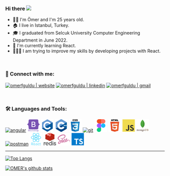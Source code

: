 ### Hi there <a href=""><img src="https://media.giphy.com/media/hvRJCLFzcasrR4ia7z/giphy.gif" width="5%"></a>

- 👦🏻 I'm Ömer and I'm 25 years old.
- 🏠 I live in Istanbul, Turkey.
- 🎓 I graduated from Selcuk University Computer Engineering Department in June 2022.
- 🌱 I'm currently learning React.
- 👩🏻‍💻 I am trying to improve my skills by developing projects with React.

<br/>

### 🔗 Connect with me:

<p align="left">
<a href="https://omerfguldu.netlify.app" target="_blank"><img align="center" src="https://img.icons8.com/fluent/96/000000/domain.png" alt="omerfguldu | website" width="40px"/></a>
<a href="https://linkedin.com/in/omerfguldu" target="_blank"><img align="center" src="https://raw.githubusercontent.com/rahuldkjain/github-profile-readme-generator/master/src/images/icons/Social/linked-in-alt.svg" alt="omerfguldu | linkedin" height="30" width="40" /></a>
<a href="mailto:omerfguldu@gmail.com" target="_blank"> <img align="center" src="https://img.icons8.com/fluent/48/000000/gmail.png" alt="omerfguldu | gmail" width="40"/> </a>

</p>

<br/>

### 🛠️ Languages and Tools:

  <p align="left"><a href="https://angular.io" target="_blank"> <img src="https://angular.io/assets/images/logos/angular/angular.svg" alt="angular" width="40" height="40"/></a> <a href="https://getbootstrap.com" target="_blank"><img src="https://raw.githubusercontent.com/devicons/devicon/master/icons/bootstrap/bootstrap-plain-wordmark.svg" alt="bootstrap" width="40" height="40"/></a> <a href="https://www.cprogramming.com/" target="_blank"><img src="https://raw.githubusercontent.com/devicons/devicon/master/icons/c/c-original.svg" alt="c" width="40" height="40"/></a> <a href="https://www.w3schools.com/cpp/" target="_blank"><img src="https://raw.githubusercontent.com/devicons/devicon/master/icons/cplusplus/cplusplus-original.svg" alt="cplusplus" width="40" height="40"/></a> <a href="https://www.w3schools.com/css/" target="_blank"> <img src="https://raw.githubusercontent.com/devicons/devicon/master/icons/css3/css3-original-wordmark.svg" alt="css3" width="40" height="40"/></a> <a href="https://git-scm.com/" target="_blank"><img src="https://www.vectorlogo.zone/logos/git-scm/git-scm-icon.svg" alt="git" width="40" height="40"/></a> <a href="https://www.typescriptlang.org/" target="_blank"> <img src="https://raw.githubusercontent.com/devicons/devicon/master/icons/figma/figma-original.svg" alt="typescript" width="40" height="40"/></a> <a href="https://www.w3.org/html/" target="_blank"><img src="https://raw.githubusercontent.com/devicons/devicon/master/icons/html5/html5-original-wordmark.svg" alt="html5" width="40" height="40"/></a> <a href="https://developer.mozilla.org/en-US/docs/Web/JavaScript" target="_blank"><img src="https://raw.githubusercontent.com/devicons/devicon/master/icons/javascript/javascript-original.svg" alt="javascript" width="40" height="40"/></a> <a href="https://www.mongodb.com/" target="_blank"><img src="https://raw.githubusercontent.com/devicons/devicon/master/icons/mongodb/mongodb-original-wordmark.svg" alt="mongodb" width="40" height="40"/></a> <a href="https://postman.com" target="_blank"><img src="https://www.vectorlogo.zone/logos/getpostman/getpostman-icon.svg" alt="postman" width="40" height="40"/></a> <a href="https://reactjs.org/" target="_blank"> <img src="https://raw.githubusercontent.com/devicons/devicon/master/icons/react/react-original-wordmark.svg" alt="react" width="40" height="40"/></a> <a href="https://redis.io" target="_blank"> <img src="https://raw.githubusercontent.com/devicons/devicon/master/icons/redis/redis-original-wordmark.svg" alt="redis" width="40" height="40"/></a> <a href="https://sass-lang.com" target="_blank"> <img src="https://raw.githubusercontent.com/devicons/devicon/master/icons/sass/sass-original.svg" alt="sass" width="40" height="40"/></a> <a href="https://www.typescriptlang.org/" target="_blank"> <img src="https://raw.githubusercontent.com/devicons/devicon/master/icons/typescript/typescript-original.svg" alt="typescript" width="40" height="40"/></a>
  </p>

---

[![Top Langs](https://github-readme-stats.vercel.app/api/top-langs/?username=omerfguldu&layout=compact&theme=aura_dark)](https://github.com/anuraghazra/github-readme-stats)

[![OMER's github stats](https://github-readme-stats.vercel.app/api?username=omerfguldu&show_icons=true&theme=aura_dark)](https://github.com/omerfguldu)
